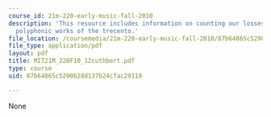 ```yaml
---
course_id: 21m-220-early-music-fall-2010
description: 'This resource includes information on counting our losses: the missing
  polyphonic works of the trecento.'
file_location: /coursemedia/21m-220-early-music-fall-2010/87b64865c5290b28d137b24cfac29110_MIT21M_220F10_12cuthbert.pdf
file_type: application/pdf
layout: pdf
title: MIT21M_220F10_12cuthbert.pdf
type: course
uid: 87b64865c5290b28d137b24cfac29110

---
```

None